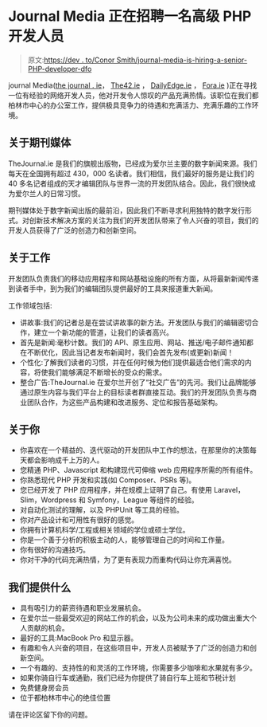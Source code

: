 # Journal Media 正在招聘一名高级 PHP 开发人员

> 原文:[https://dev . to/Conor Smith/journal-media-is-hiring-a-senior-PHP-developer-dfo](https://dev.to/conorsmith/journal-media-is-hiring-a-senior-php-developer-dfo)

journal Media([the journal . ie](http://thejournal.ie)， [The42.ie](http://the42.ie) ， [DailyEdge.ie](http://dailyedge.ie) ， [Fora.ie](https://fora.ie) )正在寻找一位有经验的网络开发人员，他对开发令人惊叹的产品充满热情。该职位在我们都柏林市中心的办公室工作，提供极具竞争力的待遇和充满活力、充满乐趣的工作环境。

## [](#about-journal-media)关于期刊媒体

TheJournal.ie 是我们的旗舰出版物，已经成为爱尔兰主要的数字新闻来源。我们每天在全国拥有超过 430，000 名读者。我们相信，我们最好的服务是让我们的 40 多名记者组成的天才编辑团队与世界一流的开发团队结合。因此，我们很快成为爱尔兰人的日常习惯。

期刊媒体处于数字新闻出版的最前沿，因此我们不断寻求利用独特的数字发行形式。对创新技术解决方案的关注为我们的开发团队带来了令人兴奋的项目，我们的开发人员获得了广泛的创造力和创新空间。

## [](#about-the-job)关于工作

开发团队负责我们的移动应用程序和网站基础设施的所有方面，从将最新新闻传递到读者手中，到为我们的编辑团队提供最好的工具来报道重大新闻。

工作领域包括:

*   讲故事:我们的记者总是在尝试讲故事的新方法。开发团队与我们的编辑密切合作，建立一个新功能的管道，让我们的读者高兴。
*   首先是新闻:毫秒计数。我们的 API、原生应用、网站、推送/电子邮件通知都在不断优化，因此当记者发布新闻时，我们会首先发布(或更新)新闻！
*   个性化:了解我们读者的习惯，并在任何时候为他们提供最适合他们需求的内容，将使我们能够满足不断增长的受众的需求。
*   整合广告:TheJournal.ie 在爱尔兰开创了“社交广告”的先河。我们让品牌能够通过原生内容与我们平台上的目标读者群直接互动。我们的开发团队负责与商业团队合作，为这些产品构建和改进服务、定位和报告基础架构。

## [](#about-you)关于你

*   你喜欢在一个精益的、迭代驱动的开发团队中工作的想法，在那里你的决策每天都会影响成千上万的人。
*   您精通 PHP、Javascript 和构建现代可伸缩 web 应用程序所需的所有组件。
*   你熟悉现代 PHP 开发和实践(如 Composer、PSRs 等)。
*   您已经开发了 PHP 应用程序，并在规模上证明了自己。有使用 Laravel，Slim，Wordpress 和 Symfony，League 等组件的经验。
*   对自动化测试的理解，以及 PHPUnit 等工具的经验。
*   你对产品设计和可用性有很好的感觉。
*   你拥有计算机科学/工程或相关领域的学位或硕士学位。
*   你是一个善于分析的积极主动的人，能够管理自己的时间和工作量。
*   你有很好的沟通技巧。
*   你对干净的代码充满热情，为了更有表现力而重构代码让你充满喜悦。

## [](#what-we-offer)我们提供什么

*   具有吸引力的薪资待遇和职业发展机会。
*   在爱尔兰一些最受欢迎的网站工作的机会，以及为公司未来的成功做出重大个人贡献的机会。
*   最好的工具:MacBook Pro 和显示器。
*   有趣和令人兴奋的项目，在这些项目中，开发人员被赋予了广泛的创造力和创新空间。
*   一个有趣的、支持性的和灵活的工作环境，你需要多少咖啡和水果就有多少。
*   如果你骑自行车或通勤，我们已经为你提供了骑自行车上班和节税计划
*   免费健身房会员
*   位于都柏林市中心的绝佳位置

请在评论区留下你的问题。